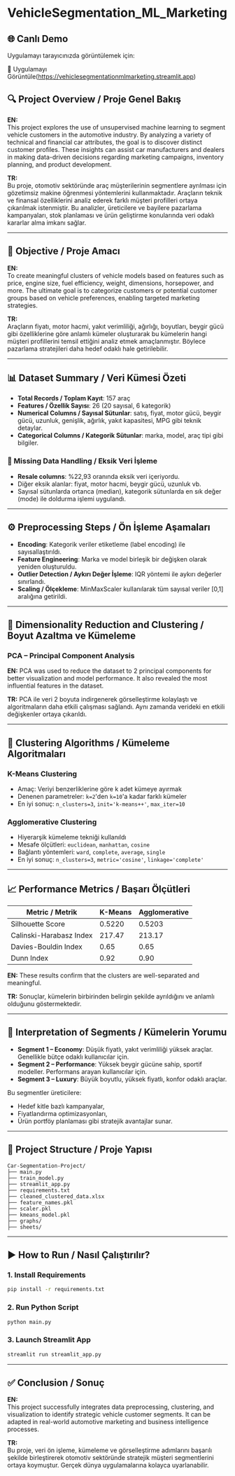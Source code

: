 
# VehicleSegmentation_ML_Marketing

## 🌐 Canlı Demo

Uygulamayı tarayıcınızda görüntülemek için:

🔗 Uygulamayı Görüntüle(https://vehiclesegmentationmlmarketing.streamlit.app)


## 🔍 Project Overview / Proje Genel Bakış

**EN:**  
This project explores the use of unsupervised machine learning to segment vehicle customers in the automotive industry. By analyzing a variety of technical and financial car attributes, the goal is to discover distinct customer profiles. These insights can assist car manufacturers and dealers in making data-driven decisions regarding marketing campaigns, inventory planning, and product development.

**TR:**  
Bu proje, otomotiv sektöründe araç müşterilerinin segmentlere ayrılması için gözetimsiz makine öğrenmesi yöntemlerini kullanmaktadır. Araçların teknik ve finansal özelliklerini analiz ederek farklı müşteri profilleri ortaya çıkarılmak istenmiştir. Bu analizler, üreticilere ve bayilere pazarlama kampanyaları, stok planlaması ve ürün geliştirme konularında veri odaklı kararlar alma imkanı sağlar.

---

## 🎯 Objective / Proje Amacı

**EN:**  
To create meaningful clusters of vehicle models based on features such as price, engine size, fuel efficiency, weight, dimensions, horsepower, and more. The ultimate goal is to categorize customers or potential customer groups based on vehicle preferences, enabling targeted marketing strategies.

**TR:**  
Araçların fiyatı, motor hacmi, yakıt verimliliği, ağırlığı, boyutları, beygir gücü gibi özelliklerine göre anlamlı kümeler oluşturarak bu kümelerin hangi müşteri profillerini temsil ettiğini analiz etmek amaçlanmıştır. Böylece pazarlama stratejileri daha hedef odaklı hale getirilebilir.

---

## 📊 Dataset Summary / Veri Kümesi Özeti

- **Total Records / Toplam Kayıt**: 157 araç
- **Features / Özellik Sayısı**: 26 (20 sayısal, 6 kategorik)
- **Numerical Columns / Sayısal Sütunlar**: satış, fiyat, motor gücü, beygir gücü, uzunluk, genişlik, ağırlık, yakıt kapasitesi, MPG gibi teknik detaylar.
- **Categorical Columns / Kategorik Sütunlar**: marka, model, araç tipi gibi bilgiler.

### 🧼 Missing Data Handling / Eksik Veri İşleme

- **Resale columns**: %22,93 oranında eksik veri içeriyordu.
- Diğer eksik alanlar: fiyat, motor hacmi, beygir gücü, uzunluk vb.
- Sayısal sütunlarda ortanca (median), kategorik sütunlarda en sık değer (mode) ile doldurma işlemi uygulandı.

---

## ⚙️ Preprocessing Steps / Ön İşleme Aşamaları

- **Encoding**: Kategorik veriler etiketleme (label encoding) ile sayısallaştırıldı.
- **Feature Engineering**: Marka ve model birleşik bir değişken olarak yeniden oluşturuldu.
- **Outlier Detection / Aykırı Değer İşleme**: IQR yöntemi ile aykırı değerler sınırlandı.
- **Scaling / Ölçekleme**: MinMaxScaler kullanılarak tüm sayısal veriler [0,1] aralığına getirildi.

---

## 🔬 Dimensionality Reduction and Clustering / Boyut Azaltma ve Kümeleme

### PCA – Principal Component Analysis

**EN:** PCA was used to reduce the dataset to 2 principal components for better visualization and model performance. It also revealed the most influential features in the dataset.

**TR:** PCA ile veri 2 boyuta indirgenerek görselleştirme kolaylaştı ve algoritmaların daha etkili çalışması sağlandı. Aynı zamanda verideki en etkili değişkenler ortaya çıkarıldı.

---

## 🤖 Clustering Algorithms / Kümeleme Algoritmaları

### K-Means Clustering

- Amaç: Veriyi benzerliklerine göre k adet kümeye ayırmak
- Denenen parametreler: `k=2`'den `k=10`'a kadar farklı kümeler
- En iyi sonuç: `n_clusters=3`, `init='k-means++'`, `max_iter=10`

### Agglomerative Clustering

- Hiyerarşik kümeleme tekniği kullanıldı
- Mesafe ölçütleri: `euclidean`, `manhattan`, `cosine`
- Bağlantı yöntemleri: `ward`, `complete`, `average`, `single`
- En iyi sonuç: `n_clusters=3`, `metric='cosine'`, `linkage='complete'`

---

## 📈 Performance Metrics / Başarı Ölçütleri

| Metric / Metrik             | K-Means | Agglomerative |
|----------------------------|---------|---------------|
| Silhouette Score           | 0.5220  | 0.5203        |
| Calinski-Harabasz Index    | 217.47  | 213.17        |
| Davies-Bouldin Index       | 0.65    | 0.65          |
| Dunn Index                 | 0.92    | 0.90          |

**EN:** These results confirm that the clusters are well-separated and meaningful.

**TR:** Sonuçlar, kümelerin birbirinden belirgin şekilde ayrıldığını ve anlamlı olduğunu göstermektedir.

---

## 🔎 Interpretation of Segments / Kümelerin Yorumu

- **Segment 1 – Economy**: Düşük fiyatlı, yakıt verimliliği yüksek araçlar. Genellikle bütçe odaklı kullanıcılar için.
- **Segment 2 – Performance**: Yüksek beygir gücüne sahip, sportif modeller. Performans arayan kullanıcılar için.
- **Segment 3 – Luxury**: Büyük boyutlu, yüksek fiyatlı, konfor odaklı araçlar.

Bu segmentler üreticilere:
- Hedef kitle bazlı kampanyalar,
- Fiyatlandırma optimizasyonları,
- Ürün portföy planlaması
gibi stratejik avantajlar sunar.

---

## 📂 Project Structure / Proje Yapısı

```
Car-Segmentation-Project/
├── main.py
├── train_model.py
├── streamlit_app.py
├── requirements.txt
├── cleaned_clustered_data.xlsx
├── feature_names.pkl
├── scaler.pkl
├── kmeans_model.pkl
├── graphs/
├── sheets/
```

---

## ▶️ How to Run / Nasıl Çalıştırılır?

### 1. Install Requirements
```bash
pip install -r requirements.txt
```

### 2. Run Python Script
```bash
python main.py
```

### 3. Launch Streamlit App
```bash
streamlit run streamlit_app.py
```

---

## ✅ Conclusion / Sonuç

**EN:**  
This project successfully integrates data preprocessing, clustering, and visualization to identify strategic vehicle customer segments. It can be adapted in real-world automotive marketing and business intelligence processes.

**TR:**  
Bu proje, veri ön işleme, kümeleme ve görselleştirme adımlarını başarılı şekilde birleştirerek otomotiv sektöründe stratejik müşteri segmentlerini ortaya koymuştur. Gerçek dünya uygulamalarına kolayca uyarlanabilir.
